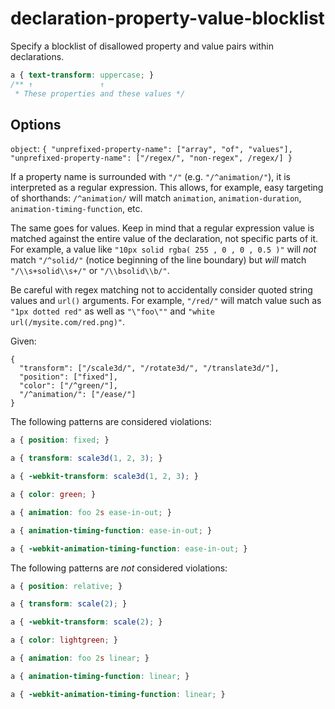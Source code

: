 # declaration-property-value-blocklist

Specify a blocklist of disallowed property and value pairs within declarations.

<!-- prettier-ignore -->
```css
a { text-transform: uppercase; }
/** ↑               ↑
 * These properties and these values */
```

## Options

`object`: `{ "unprefixed-property-name": ["array", "of", "values"], "unprefixed-property-name": ["/regex/", "non-regex", /regex/] }`

If a property name is surrounded with `"/"` (e.g. `"/^animation/"`), it is interpreted as a regular expression. This allows, for example, easy targeting of shorthands: `/^animation/` will match `animation`, `animation-duration`, `animation-timing-function`, etc.

The same goes for values. Keep in mind that a regular expression value is matched against the entire value of the declaration, not specific parts of it. For example, a value like `"10px solid rgba( 255 , 0 , 0 , 0.5 )"` will _not_ match `"/^solid/"` (notice beginning of the line boundary) but _will_ match `"/\\s+solid\\s+/"` or `"/\\bsolid\\b/"`.

Be careful with regex matching not to accidentally consider quoted string values and `url()` arguments. For example, `"/red/"` will match value such as `"1px dotted red"` as well as `"\"foo\""` and `"white url(/mysite.com/red.png)"`.

Given:

```
{
  "transform": ["/scale3d/", "/rotate3d/", "/translate3d/"],
  "position": ["fixed"],
  "color": ["/^green/"],
  "/^animation/": ["/ease/"]
}
```

The following patterns are considered violations:

<!-- prettier-ignore -->
```css
a { position: fixed; }
```

<!-- prettier-ignore -->
```css
a { transform: scale3d(1, 2, 3); }
```

<!-- prettier-ignore -->
```css
a { -webkit-transform: scale3d(1, 2, 3); }
```

<!-- prettier-ignore -->
```css
a { color: green; }
```

<!-- prettier-ignore -->
```css
a { animation: foo 2s ease-in-out; }
```

<!-- prettier-ignore -->
```css
a { animation-timing-function: ease-in-out; }
```

<!-- prettier-ignore -->
```css
a { -webkit-animation-timing-function: ease-in-out; }
```

The following patterns are _not_ considered violations:

<!-- prettier-ignore -->
```css
a { position: relative; }
```

<!-- prettier-ignore -->
```css
a { transform: scale(2); }
```

<!-- prettier-ignore -->
```css
a { -webkit-transform: scale(2); }
```

<!-- prettier-ignore -->
```css
a { color: lightgreen; }
```

<!-- prettier-ignore -->
```css
a { animation: foo 2s linear; }
```

<!-- prettier-ignore -->
```css
a { animation-timing-function: linear; }
```

<!-- prettier-ignore -->
```css
a { -webkit-animation-timing-function: linear; }
```
